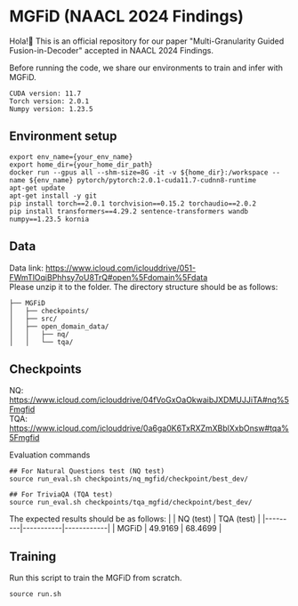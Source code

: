 # MGFiD (NAACL 2024 Findings)
Hola!🙌 This is an official repository for our paper "Multi-Granularity Guided Fusion-in-Decoder" accepted in NAACL 2024 Findings. <br>

Before running the code, we share our environments to train and infer with MGFiD. <br>
```
CUDA version: 11.7
Torch version: 2.0.1
Numpy version: 1.23.5
```

## Environment setup
```
export env_name={your_env_name}
export home_dir={your_home_dir_path}
docker run --gpus all --shm-size=8G -it -v ${home_dir}:/workspace --name ${env_name} pytorch/pytorch:2.0.1-cuda11.7-cudnn8-runtime
apt-get update
apt-get install -y git
pip install torch==2.0.1 torchvision==0.15.2 torchaudio==2.0.2
pip install transformers==4.29.2 sentence-transformers wandb numpy==1.23.5 kornia
```

## Data
Data link: https://www.icloud.com/iclouddrive/051-FWmTlOqiBPhhsy7oU8TrQ#open%5Fdomain%5Fdata <br>
Please unzip it to the folder. The directory structure should be as follows: <br>
```
├── MGFiD
│   ├── checkpoints/
│   ├── src/
│   ├── open_domain_data/
│   │   ├── nq/
│   │   └── tqa/
```

## Checkpoints
NQ: https://www.icloud.com/iclouddrive/04fVoGxOaOkwaibJXDMUJJiTA#nq%5Fmgfid <br>
TQA: https://www.icloud.com/iclouddrive/0a6ga0K6TxRXZmXBblXxbOnsw#tqa%5Fmgfid <br>

Evaluation commands
```
## For Natural Questions test (NQ test)
source run_eval.sh checkpoints/nq_mgfid/checkpoint/best_dev/

## For TriviaQA (TQA test)
source run_eval.sh checkpoints/tqa_mgfid/checkpoint/best_dev/
```

The expected results should be as follows:
|         | NQ (test) | TQA (test) |
|---------|-----------|------------|
| MGFiD   | 49.9169   | 68.4699    |


## Training 
Run this script to train the MGFiD from scratch.<br>
```
source run.sh
```
